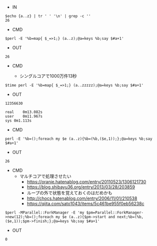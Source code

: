 - IN

```
$echo {a..z} | tr ' ' '\n' | grep -c ''
26
```

- CMD

```
$perl -E '%b=map{ $_=>1;} (a..z);@a=keys %b;say $#a+1'
```

- OUT

```
26
```


- CMD

  - シングルコアで1000万件13秒

```
$time perl -E '%b=map{ $_=>1;} (a..zzzzz);@a=keys %b;say $#a+1'
```

- OUT

```
12356630

real	0m13.082s
user	0m11.967s
sys	0m1.113s
```

- CMD

```
perl -E '%b=();foreach my $e (a..z){%b=(%b,($e,1));};@a=keys %b;say $#a+1'
```

- OUT

```
26
```

- CMD
  - マルチコアで処理させたい
    - https://oranie.hatenablog.com/entry/20110523/1306121730
    - https://blog.shibayu36.org/entry/2013/03/28/203859
    - ループの外で状態を覚えておくのはだめかも
    - http://chocs.hatenablog.com/entry/2006/11/01/210538
    - https://qiita.com/sato1043/items/5c461be955f0eb56238c

```
$perl -MParallel::ForkManager -E 'my $pm=Parallel::ForkManager->new(12);%b=();foreach my $e (a..z){$pm->start and next;%b=(%b,($e,1));$pm->finish;};@a=keys %b;say $#a+1'
```

- OUT

```
0
```

